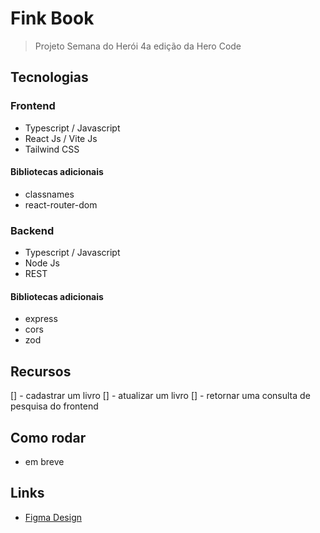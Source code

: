 # Fink Book

> Projeto Semana do Herói 4a edição da Hero Code

## Tecnologias

### Frontend

- Typescript / Javascript
- React Js / Vite Js
- Tailwind CSS

#### Bibliotecas adicionais

- classnames
- react-router-dom

### Backend

- Typescript / Javascript
- Node Js
- REST

#### Bibliotecas adicionais

- express
- cors
- zod

## Recursos

[] - cadastrar um livro
[] - atualizar um livro
[] - retornar uma consulta de pesquisa do frontend

## Como rodar

- em breve

## Links

- [Figma Design](<https://www.figma.com/design/7GAqfEmKoCttFy00mVSB23/FindBook-(Copy)?node-id=0-1&t=wurF1ytvX5x2ZSPI-0>)

